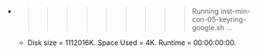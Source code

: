 * >>>>>>>>> Running inst-min-con-05-keyring-google.sh ...
  * Disk size = 1112016K. Space Used = 4K. Runtime = 00:00:00:00.
